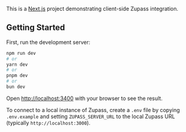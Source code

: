 This is a [Next.js](https://nextjs.org/) project demonstrating client-side Zupass integration.

## Getting Started

First, run the development server:

```bash
npm run dev
# or
yarn dev
# or
pnpm dev
# or
bun dev
```

Open [http://localhost:3400](http://localhost:3400) with your browser to see the result.

To connect to a local instance of Zupass, create a `.env` file by copying `.env.example` and setting `ZUPASS_SERVER_URL` to the local Zupass URL (typically `http://localhost:3000`).
